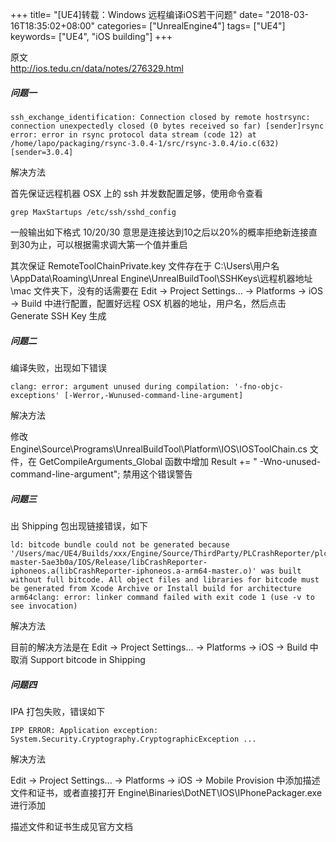 +++
title= "[UE4]转载：Windows 远程编译iOS若干问题"
date= "2018-03-16T18:35:02+08:00"
categories= ["UnrealEngine4"]
tags= ["UE4"]
keywords= ["UE4", "iOS building"]
+++

原文  
http://ios.tedu.cn/data/notes/276329.html

##### 问题一

    ssh_exchange_identification: Connection closed by remote hostrsync: connection unexpectedly closed (0 bytes received so far) [sender]rsync error: error in rsync protocol data stream (code 12) at /home/lapo/packaging/rsync-3.0.4-1/src/rsync-3.0.4/io.c(632) [sender=3.0.4]

解决方法

首先保证远程机器 OSX 上的 ssh 并发数配置足够，使用命令查看

    grep MaxStartups /etc/ssh/sshd_config

一般输出如下格式 10/20/30 意思是连接达到10之后以20%的概率拒绝新连接直到30为止，可以根据需求调大第一个值并重启

其次保证 RemoteToolChainPrivate.key 文件存在于 C:\Users\用户名\AppData\Roaming\Unreal Engine\UnrealBuildTool\SSHKeys\远程机器地址\mac 文件夹下，没有的话需要在 Edit -> Project Settings... -> Platforms -> iOS -> Build 中进行配置，配置好远程 OSX 机器的地址，用户名，然后点击 Generate SSH Key 生成

##### 问题二

编译失败，出现如下错误

    clang: error: argument unused during compilation: '-fno-objc-exceptions' [-Werror,-Wunused-command-line-argument]

解决方法

修改 Engine\Source\Programs\UnrealBuildTool\Platform\IOS\IOSToolChain.cs 文件，在 GetCompileArguments_Global 函数中增加 Result += " -Wno-unused-command-line-argument"; 禁用这个错误警告

##### 问题三

出 Shipping 包出现链接错误，如下

    ld: bitcode bundle could not be generated because '/Users/mac/UE4/Builds/xxx/Engine/Source/ThirdParty/PLCrashReporter/plcrashreporter-master-5ae3b0a/IOS/Release/libCrashReporter-iphoneos.a(libCrashReporter-iphoneos.a-arm64-master.o)' was built without full bitcode. All object files and libraries for bitcode must be generated from Xcode Archive or Install build for architecture arm64clang: error: linker command failed with exit code 1 (use -v to see invocation)

解决方法

目前的解决方法是在 Edit -> Project Settings... -> Platforms -> iOS -> Build 中取消 Support bitcode in Shipping

##### 问题四

IPA 打包失败，错误如下

    IPP ERROR: Application exception: System.Security.Cryptography.CryptographicException ...

解决方法

Edit -> Project Settings... -> Platforms -> iOS -> Mobile Provision 中添加描述文件和证书，或者直接打开 Engine\Binaries\DotNET\IOS\IPhonePackager.exe 进行添加

描述文件和证书生成见官方文档
